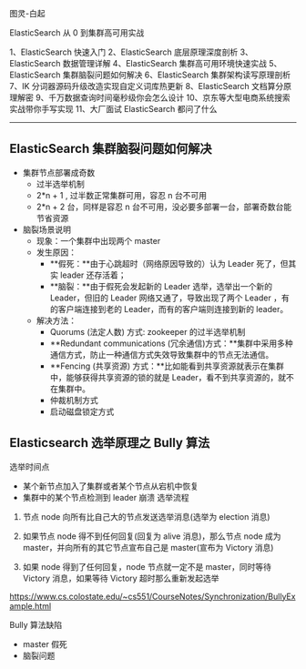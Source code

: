 图灵-白起

ElasticSearch 从 0 到集群高可用实战

1、ElasticSearch 快速入门
2、ElasticSearch 底层原理深度剖析
3、ElasticSearch 数据管理详解
4、ElasticSearch 集群高可用环境快速实战
5、ElasticSearch 集群脑裂问题如何解决
6、ElasticSearch 集群架构读写原理剖析
7、IK 分词器源码升级改造实现自定义词库热更新
8、ElasticSearch 文档算分原理解密
9、千万数据查询时间毫秒级你会怎么设计
10、京东等大型电商系统搜索实战带你手写实现
11、大厂面试 ElasticSearch 都问了什么

---

## ElasticSearch 集群脑裂问题如何解决

- 集群节点部署成奇数
  - 过半选举机制
  - 2\*n + 1 , 过半数正常集群可用，容忍 n 台不可用
  - 2\*n + 2 台，同样是容忍 n 台不可用，没必要多部署一台，部署奇数台能节省资源
- 脑裂场景说明
  - 现象：一个集群中出现两个 master
  - 发生原因：
    - **假死：**由于心跳超时（网络原因导致的）认为 Leader 死了，但其实 leader 还存活着；
    - **脑裂：**由于假死会发起新的 Leader 选举，选举出一个新的 Leader，但旧的 Leader 网络又通了，导致出现了两个 Leader ，有的客户端连接到老的 Leader，而有的客户端则连接到新的 leader。
  - 解决方法：
    - Quorums (法定人数) 方式: zookeeper 的过半选举机制
    - **Redundant communications (冗余通信)方式：**集群中采用多种通信方式，防止一种通信方式失效导致集群中的节点无法通信。
    - **Fencing (共享资源) 方式：**比如能看到共享资源就表示在集群中，能够获得共享资源的锁的就是 Leader，看不到共享资源的，就不在集群中。
    - 仲裁机制方式
    - 启动磁盘锁定方式

## Elasticsearch 选举原理之 Bully 算法

选举时间点

- 某个新节点加入了集群或者某个节点从宕机中恢复
- 集群中的某个节点检测到 leader 崩溃
  选举流程

1. 节点 node 向所有比自己大的节点发送选举消息(选举为 election 消息)

2. 如果节点 node 得不到任何回复(回复为 alive 消息)，那么节点 node 成为 master，并向所有的其它节点宣布自己是 master(宣布为 Victory 消息)

3. 如果 node 得到了任何回复，node 节点就一定不是 master，同时等待 Victory 消息，如果等待 Victory 超时那么重新发起选举

https://www.cs.colostate.edu/~cs551/CourseNotes/Synchronization/BullyExample.html

Bully 算法缺陷

- master 假死
- 脑裂问题
